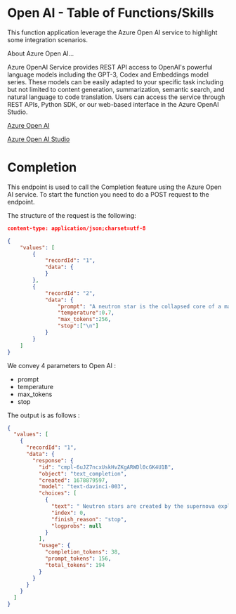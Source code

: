 # Open AI - Table of Functions/Skills 

This function application leverage the Azure Open AI service to highlight some integration scenarios. 

About Azure Open AI...

Azure OpenAI Service provides REST API access to OpenAI's powerful language models including the GPT-3, Codex and Embeddings model series. These models can be easily adapted to your specific task including but not limited to content generation, summarization, semantic search, and natural language to code translation. Users can access the service through REST APIs, Python SDK, or our web-based interface in the Azure OpenAI Studio.

[Azure Open AI](https://learn.microsoft.com/en-us/azure/cognitive-services/openai/overview)

[Azure Open AI Studio](https://oai.azure.com/portal/)

# Completion

This endpoint is used to call the Completion feature using the Azure Open AI service. To start the function you need to do a POST request to the endpoint. 

The structure of the request is the following:

```json
content-type: application/json;charset=utf-8

{
    "values": [
        {
            "recordId": "1",
            "data": {
            }
        },
        {
            "recordId": "2",
            "data": {
                "prompt": "A neutron star is the collapsed core of a massive supergiant star, which had a total mass of between 10 and 25 solar masses, possibly more if the star was especially metal-rich. Neutron stars are the smallest and densest stellar objects, excluding black holes and hypothetical white holes, quark stars, and strange stars. Neutron stars have a radius on the order of 10 kilometres (6.2 mi) and a mass of about 1.4 solar masses. They result from the supernova explosion of a massive star, combined with gravitational collapse, that compresses the core past white dwarf star density to that of atomic nuclei.\n\nAnswer the following question from the text above.\n\nQ: How are neutron stars created?\nA:",
                "temperature":0.7,
                "max_tokens":256,
                "stop":["\n"]
            }
        }
    ]
}
```

We convey 4 parameters to Open AI :
- prompt
- temperature
- max_tokens
- stop

The output is as follows :

```json
{
  "values": [
    {
      "recordId": "1",
      "data": {
        "response": {
          "id": "cmpl-6uJZ7ncxUskHvZKgARWDl0cGK4U1B",
          "object": "text_completion",
          "created": 1678879597,
          "model": "text-davinci-003",
          "choices": [
            {
              "text": " Neutron stars are created by the supernova explosion of a massive star, combined with gravitational collapse, that compresses the core past white dwarf star density to that of atomic nuclei.",
              "index": 0,
              "finish_reason": "stop",
              "logprobs": null
            }
          ],
          "usage": {
            "completion_tokens": 38,
            "prompt_tokens": 156,
            "total_tokens": 194
          }
        }
      }
    }
  ]
}
```
